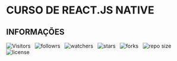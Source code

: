 # CURSO DE REACT.JS NATIVE

## INFORMAÇÕES

![Visitors](https://api.visitorbadge.io/api/visitors?path=Devsgeeknerd%2Freact.js-native-zp-full-stack&label=Visitantes&labelColor=%23f9e64f&countColor=%2342b883&style=plastic "Total de Visitas")
&nbsp;
![followrs](https://img.shields.io/github/followers/Devsgeeknerd?style=social "Total de Seguidores")
&nbsp;
![watchers](https://img.shields.io/github/watchers/Devsgeeknerd/Devsgeeknerd?style=social "Total de Observadores")
&nbsp;
![stars](https://img.shields.io/github/stars/Devsgeeknerd/Devsgeeknerd?style=social "Total de Estrelas Recebidas")
&nbsp;
![forks](https://img.shields.io/github/forks/Devsgeeknerd/Devsgeeknerd?style=social "Total de Bifurcações")
&nbsp;
![repo size](https://img.shields.io/github/repo-size/Devsgeeknerd/Devsgeeknerd?style=social "Tamanho do Repositório")
&nbsp;
![license](https://img.shields.io/github/license/Devsgeeknerd/Devsgeeknerd?style=social "Licença do Repositório")

